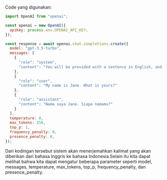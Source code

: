Code yang digunakan:
``` jsx
import OpenAI from "openai";

const openai = new OpenAI({
  apiKey: process.env.OPENAI_API_KEY,
});

const response = await openai.chat.completions.create({
  model: "gpt-3.5-turbo",
  messages: [
    {
      "role": "system",
      "content": "You will be provided with a sentence in English, and your task is to translate it into Indonesia."
    },
    {
      "role": "user",
      "content": "My name is Jane. What is yours?"
    },
    {
      "role": "assistant",
      "content": "Nama saya Jane. Siapa namamu?"
    }
  ],
  temperature: 0,
  max_tokens: 256,
  top_p: 1,
  frequency_penalty: 0,
  presence_penalty: 0,
});
```
Dari kodingan tersebut sistem akan menerjemahkan kalimat yang akan diberikan dari bahasa Inggris ke bahasa Indonesia.Selain itu kita dapat melihat bahwa kita dapat mengatur beberapa parameter seperti model, messages, temperature, max_tokens, top_p, frequency_penalty, dan presence_penalty.